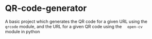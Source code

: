 # QR-code-generator
A basic project which generates the QR code for a given URL using the ```  qrcode``` module, and the URL for a given QR code using the ```  open-cv``` module in python
